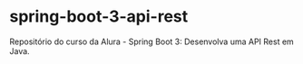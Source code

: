 # spring-boot-3-api-rest

Repositório do curso da Alura - Spring Boot 3: Desenvolva uma API Rest em Java.

